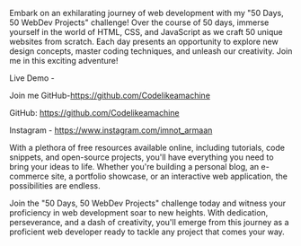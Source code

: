 Embark on an exhilarating journey of web development with my "50 Days, 50 WebDev Projects" challenge! Over the course of 50 days, immerse yourself in the world of HTML, CSS, and JavaScript as we craft 50 unique websites from scratch. Each day presents an opportunity to explore new design concepts, master coding techniques, and unleash our creativity. Join me in this exciting adventure!

Live Demo -

Join me GitHub-https://github.com/Codelikeamachine

GitHub: https://github.com/Codelikeamachine

Instagram - https://www.instagram.com/imnot_armaan

With a plethora of free resources available online, including tutorials, code snippets, and open-source projects, you'll have everything you need to bring your ideas to life. Whether you're building a personal blog, an e-commerce site, a portfolio showcase, or an interactive web application, the possibilities are endless.

Join the "50 Days, 50 WebDev Projects" challenge today and witness your proficiency in web development soar to new heights. With dedication, perseverance, and a dash of creativity, you'll emerge from this journey as a proficient web developer ready to tackle any project that comes your way.

